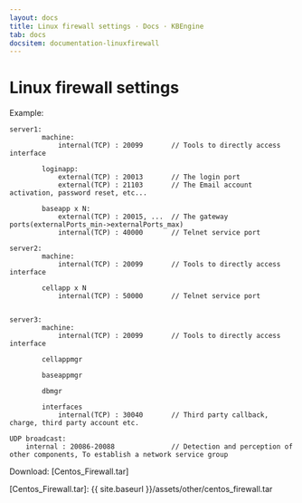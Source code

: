 ```yaml
---
layout: docs
title: Linux firewall settings · Docs · KBEngine
tab: docs
docsitem: documentation-linuxfirewall
---
```


Linux firewall settings
====================

Example:

	server1: 
			machine:
				internal(TCP) : 20099		// Tools to directly access interface

			loginapp:
				external(TCP) : 20013		// The login port
				external(TCP) : 21103		// The Email account activation, password reset, etc...

			baseapp x N:
				external(TCP) : 20015, ...	// The gateway ports(externalPorts_min->externalPorts_max)
				internal(TCP) : 40000		// Telnet service port

	server2: 
			machine:
				internal(TCP) : 20099		// Tools to directly access interface

			cellapp x N
				internal(TCP) : 50000		// Telnet service port


	server3: 
			machine:
				internal(TCP) : 20099		// Tools to directly access interface

			cellappmgr

			baseappmgr

			dbmgr

			interfaces
				internal(TCP) : 30040		// Third party callback, charge, third party account etc.

	UDP broadcast: 
		internal : 20086-20088				// Detection and perception of other components, To establish a network service group



Download: 
[Centos_Firewall.tar]



[Centos_Firewall.tar]: {{ site.baseurl }}/assets/other/centos_firewall.tar